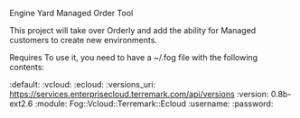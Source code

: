 Engine Yard Managed Order Tool

This project will take over Orderly and add the ability for Managed customers to create
new environments.


Requires
To use it, you need to have a ~/.fog file with the following contents:

:default:
  :vcloud:
    :ecloud:
      :versions_uri: https://services.enterprisecloud.terremark.com/api/versions
      :version: 0.8b-ext2.6
      :module: Fog::Vcloud::Terremark::Ecloud
      :username: <your icenter login>
      :password: <your icenter password>
	
